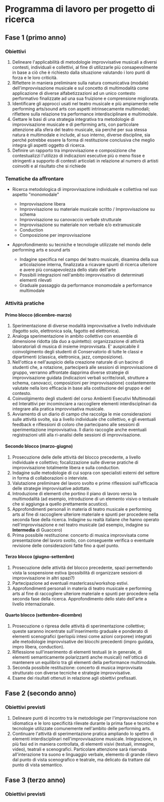 # Programma di lavoro per progetto di ricerca

## Fase 1 (primo anno)

### Obiettivi

1. Delineare l'applicabilità di metodologie improvvisative musicali a diversi contesti, individuali e collettivi, al fine di utilizzarle più consapevolmente in base a ciò che è richiesto dalla situazione valutando i loro punti di forza e le loro criticità.
2. Riflettere in maniera preliminare sulla natura comunicativa (modale) dell'improvvisazione musicale e sul concetto di multimodalità come applicazione di diverse alfabetizzazioni ad un unico contesto performativo finalizzate ad una sua fruizione e comprensione migliorata.
3. Identificare gli approcci usati nel teatro musicale e più ampiamente nelle performing arts/sound arts con aspetti intrinsecamente multimodali; riflettere sulla relazione tra performance interdisciplinare e multimodale.
4. Gettare le basi di una strategia integrativa tra metodologie di improvvisazione musicale e di performing arts, con particolare attenzione alla sfera del teatro musicale, sia perché per sua stessa natura è multimodale e include, al suo interno, diverse discipline, sia perché potrebbe essere la forma di restituzione conclusiva che meglio integra gli aspetti oggetto di ricerca.
5. Definire un rapporto tra improvvisazione e composizione che contestualizzi l'utilizzo di indicazioni esecutive più o meno fisse e stringenti a supporto di contesti articolati in relazione al numero di artisti coinvolti e al risultato che si richiede

### Tematiche da affrontare

- Ricerca metodologica di improvvisazione individuale e collettiva nel suo aspetto "monomodale"
    - Improvvisazione libera
    - Improvvisazione su materiale musicale scritto / Improvvisazione su schema
    - Improvvisazione su canovaccio verbale strutturale
    - Improvvisazione su materiale non verbale e/o extramusicale
    - Conduction
    - Composizione per improvvisazione

- Approfondimento su tecniche e tecnologie utilizzate nel mondo delle performing arts e sound arts
    - Indagine specifica nel campo del teatro musicale, disamina della sua articolazione interna, finalizzata a ricavare spunti di ricerca ulteriore e avere più consapevolezza dello stato dell'arte
    - Possibili integrazioni nell'ambito improvvisativo di determinati elementi rilevati 
    - Graduale passaggio da performance monomodale a performance multimodale

### Attività pratiche

#### Primo blocco (dicembre-marzo)

1. Sperimentazione di diverse modalità improvvisative a livello individuale (fagotto solo, elettronica sola, fagotto ed elettronica). 
2. Analoga sperimentazione in ambito collettivo con ensemble di dimensione ridotta (da duo a quintetto): organizzazione di attività laboratoriali di musica di insieme improvvisata. E' auspicabile il coinvolgimento degli studenti di Conservatorio di tutte le classi e dipartimenti (classica, elettronica, jazz, composizione).
3. Nell'ottica e nell'auspicio della creazione naturale di un bacino di studenti che, a rotazione, parteciperà alle sessioni di improvvisazione di gruppo, verranno affrontate dapprima diverse strategie di improvvisazione guidata (indicazioni verbali scritte/orali, strutture a schema, canovacci, composizioni per improvvisazione) costantemente valutate nella loro efficacia in base alla costituzione del gruppo e del contesto.
4. Coinvolgimento degli studenti del corso Ambienti Esecutivi Multimodali ed Interattivi per incominciare a raccogliere elementi interdisciplinari da integrare alla pratica improvvisativa musicale.
5. Avviamento di un diario di campo che raccolga le mie considerazioni sulle attività svolte, sia a livello individuale che collettivo, e gli eventuali feedback e riflessioni di coloro che partecipano alle sessioni di sperimentazione improvvisativa. Il diario raccoglie anche eventuali registrazioni utili alla ri-analisi delle sessioni di improvvisazione.

#### Secondo blocco (marzo-giugno)

1. Prosecuzione delle delle attività del blocco precedente, a livello individuale e collettivo; focalizzazione sulle diverse pratiche di improvvisazione totalmente libera e sulla conduction.
2. Indagine sulle metodologie di cui sopra con specialisti esterni del settore in forma di collaborazioni o interviste.
3. Valutazione preliminare del lavoro svolto e prime riflessioni sull'efficacia delle strategie improvvisative adottate.
4. Introduzione di elementi che portino il piano di lavoro verso la multimodalità (ad esempio, introduzione di un elemento visivo o testuale che si aggiunga a quello prettamente acustico).
5. Approfondimenti personali in materia di teatro musicale e performing arts al fine di raccogliere ulteriore materiale e spunti per procedere nella seconda fase della ricerca. Indagine su realtà italiane che hanno operato nell'improvvisazione e nel teatro musicale (ad esempio, indagine su **Intermedia** di Guaccero)
6. Prima possibile restituzione: concerto di musica improvvisata come presentazione del lavoro svolto, con conseguente verifica o eventuale revisione delle considerazioni fatte fino a quel punto.

#### Terzo blocco (giugno-settembre)

1. Prosecuzione delle attività del blocco precedente, spazi permettendo vista la sospensione estiva (possibilità di organizzare sessioni di improvvisazione in altri spazi?)
2. Partecipazione ad eventuali masterlcass/workshop estivi.
3. Approfondimenti personali in materia di teatro musicale e performing arts al fine di raccogliere ulteriore materiale e spunti per procedere nella seconda fase della ricerca. Approfondimento dello stato dell'arte a livello internazionale.

#### Quarto blocco (settembre-dicembre)

1. Prosecuzione o ripresa delle attività di sperimentazione collettive; queste saranno incentrate sull'inserimento graduale e ponderato di elementi scenografici (perlopiù intesi come azioni corporee) integrati alle metodologie improvvisative dei blocchi precedenti (impro guidata, impro libera, conduction).
2. Riflessione sull'inserimento di elementi testuali (e in generale, di elementi semanticamente polarizzanti anche musicali) nell'ottica di mantenere un equilibrio tra gli elementi della performance multimodale.
3. Seconda possibile restituzione: concerto di musica improvvisata strutturato con diverse tecniche e strategie improvvisative.
3. Esame dei risultati ottenuti in relazione agli obiettivi prefissati. 

## Fase 2 (secondo anno)

### Obiettivi previsti

1. Delineare punti di incontro tra le metodologie per l'improvvisazione non idiomatica e le loro specificità rilevate durante la prima fase e tecniche e tecnologie utilizzate comunemente nell'ambito delle performing arts. 
2. Continuare l'attività di sperimentazione pratica ampliando lo spettro di elementi interdisciplinari nell'improvvisazione musicale. Integrazione, in più fasi ed in maniera controllata, di elementi visivi (testuali, immagine, video), teatrali e scenografici. Particolare attenzione sarà riservata all'interazione tra suono e linguaggio verbale, elemento di grande rilievo dal punto di vista scenografico e teatrale, ma delicato da trattare dal punto di vista semantico.

## Fase 3 (terzo anno)

### Obiettivi previsti

